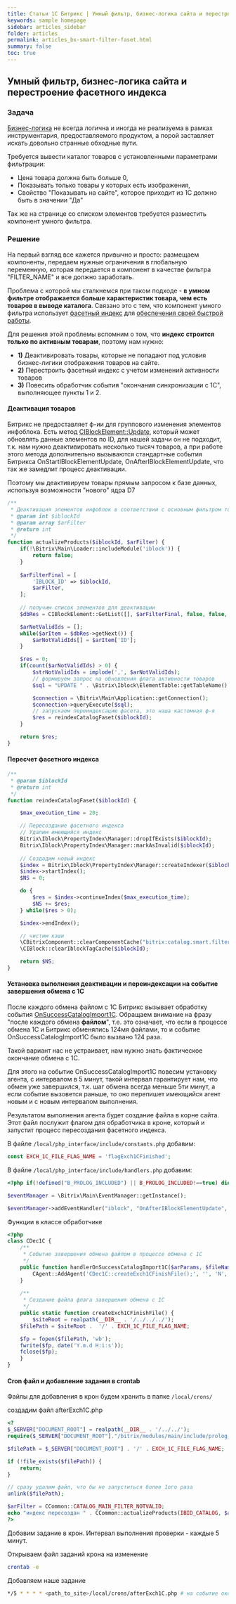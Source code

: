 ```yaml
---
title: Статьи 1С Битрикс | Умный фильтр, бизнес-логика сайта и перестроение фасетного индекса
keywords: sample homepage
sidebar: articles_sidebar
folder: articles
permalink: articles_bx-smart-filter-faset.html
summary: false
toc: true
---
```


## Умный фильтр, бизнес-логика сайта и перестроение фасетного индекса

### Задача

[Бизнес-логика](https://ru.wikipedia.org/wiki/%D0%91%D0%B8%D0%B7%D0%BD%D0%B5%D1%81-%D0%BB%D0%BE%D0%B3%D0%B8%D0%BA%D0%B0) не всегда логична 
и иногда не реализуема в рамках инструментария, предоставляемого продуктом, а порой заставляет искать довольно странные обходные пути.

Требуется вывести каталог товаров с установленными параметрами фильтрации:
  * Цена товара должна быть больше 0,
  * Показывать только товары у которых есть изображения,
  * Свойство "Показывать на сайте", которое приходит из 1С должно быть в значении "Да"
  
Так же на странице со списком элементов требуется разместить компонент умного фильтра.

### Решение

На первый взгляд все кажется привычно и просто: размещаем компоненты, передаем нужные ограничения в глобальную переменную, 
которая передается в компонент в качестве фильтра "FILTER_NAME" и все должно заработать.

Проблема с которой мы сталкнемся при таком подходе - **в умном фильтре отображается больше характеристик товара, чем есть товаров 
в выводе каталога**. Связано это с тем, что компонент умного фильтра использует [фасетный индекс](https://dev.1c-bitrix.ru/learning/course/?COURSE_ID=42&LESSON_ID=5364)
для [обеспечения своей быстрой работы](https://dev.1c-bitrix.ru/learning/course/?COURSE_ID=43&LESSON_ID=6923).

Для решения этой проблемы вспомним о том, что **индекс строится только по активным товарам**, поэтому нам нужно:
  * **1)** Деактивировать товары, которые не попадают под условия бизнес-лигики отображения товаров на сайте.
  * **2)** Перестроить фасетный индекс с учетом изменений активности товаров
  * **3)** Повесить обработчик события "окончания синхронизации с 1С", выполняющее пункты 1 и 2.
  
#### Деактивация товаров

Битрикс не предоставляет ф-ии для группового изменения элементов инфоблока. Есть метод [CIBlockElement::Update](https://dev.1c-bitrix.ru/api_help/iblock/classes/ciblockelement/update.php), который может обновлять данные элементов по ID, для нашей задачи он не подходит, т.к. нам нужно деактивировать несколько тысяч товаров, а при работе этого метода дополнительно вызываются стандартные события Битрикса OnStartIBlockElementUpdate, OnAfterIBlockElementUpdate, что так же замедлит процесс деактивации.

Поэтому мы деактивируем товары прямым запросом к базе данных, используя возможности "нового" ядра D7

```php
/**
 * Деактивация элементов инфоблок в соответствии с основным фильтром товаров
 * @param int $iblockId
 * @param array $arFilter
 * @return int
 */
function actualizeProducts($iblockId, $arFilter) {
    if(!\Bitrix\Main\Loader::includeModule('iblock')) {
        return false;
    }
        
    $arFilterFinal = [
        'IBLOCK_ID' => $iblockId,
        $arFilter,
    ];
    
    // получим список элементов для деактивации
    $dbRes = CIBlockElement::GetList([], $arFilterFinal, false, false, ['ID']);

    $arNotValidIds = [];
    while($arItem = $dbRes->getNext()) {
        $arNotValidIds[] = $arItem['ID'];
    }

    $res = 0;
    if(count($arNotValidIds) > 0) {
        $strNotValidIds = implode(',', $arNotValidIds);
        // формируем запрос на обновления флага активности товаров
        $sql = "UPDATE " . \Bitrix\Iblock\ElementTable::getTableName() . " SET ACTIVE = 'N' WHERE ID IN (" . $strNotValidIds . ")";

        $connection = \Bitrix\Main\Application::getConnection();
        $connection->queryExecute($sql);
        // запускаем переиндексацию фасета, это наша кастомная ф-я
        $res = reindexCatalogFaset($iblockId);
    }

    return $res;
}
```

#### Пересчет фасетного индекса

```php
/**
 * @param $iblockId
 * @return int
 */
function reindexCatalogFaset($iblockId) {

    $max_execution_time = 20;

    // Пересоздание фасетного индекса
    // Удалим имеющийся индекс
    Bitrix\Iblock\PropertyIndex\Manager::dropIfExists($iblockId);
    Bitrix\Iblock\PropertyIndex\Manager::markAsInvalid($iblockId);
    
    // Создадим новый индекс
    $index = Bitrix\Iblock\PropertyIndex\Manager::createIndexer($iblockId);
    $index->startIndex();
    $NS = 0;

    do {
        $res = $index->continueIndex($max_execution_time);
        $NS += $res;
    } while($res > 0);

    $index->endIndex();

    // чистим кэши
    \CBitrixComponent::clearComponentCache("bitrix:catalog.smart.filter");
    \CIBlock::clearIblockTagCache($iblockId);

    return $NS;
}
```

#### Установка выполнения деактивации и переиндексации на событие завершения обмена с 1С

После каждого обмена файлом с 1С Битрикс вызывает обработку события [OnSuccessCatalogImport1C](https://dev.1c-bitrix.ru/api_help/catalog/events/onsuccesscatalogimport1c.php). Обращаем внимание на фразу "после каждого обмена **файлом**", т.е. это означает, что если в процессе обмена 1С и Битрикс обменялись 124мя файлами, то и событие OnSuccessCatalogImport1C было вызвано 124 раза.

Такой вариант нас не устраивает, нам нужно знать фактическое окончание обмена с 1С.

Для этого на событие OnSuccessCatalogImport1C повесим установку агента, с интервалом в 5 минут, такой интервал гарантирует нам, что обмен уже завершился, т.к. шаг обмена всегда меньше 5ти минут, а если событие вызовется раньше, то оно перепишет имеющийся агент новым и с новым интервалом выполнения.

Результатом выполнения агента будет создание файла в корне сайта. Этот файл послужит флагом для обработчика в кроне, который 
и запустит процесс пересоздания фасетного индекса.

В файле ```/local/php_interface/include/constants.php``` добавим:

```php
const EXCH_1C_FILE_FLAG_NAME = 'flagExch1CFinished';
```

В файле ```/local/php_interface/include/handlers.php``` добавим:

```php
<?php if(!defined("B_PROLOG_INCLUDED") || B_PROLOG_INCLUDED!==true) die();

$eventManager = \Bitrix\Main\EventManager::getInstance();

$eventManager->addEventHandler("iblock", "OnAfterIBlockElementUpdate", ["CDec1C", "handlerOnAfterIBlockElementUpdate"]);
```

Функции в классе обработчике

```php
<?php
class CDec1C {
    /**
     * Событие завершения обмена файлом в процессе обмена с 1С
     */
    public function handlerOnSuccessCatalogImport1C($arParams, $fileName) {
        CAgent::AddAgent('CDec1C::createExch1CFinishFile();', '', 'N', 300);
    }
    
    /**
     * Создание файла флага завершения обмена с 1С
     */
    public static function createExch1CFinishFile() {
        $siteRoot = realpath(__DIR__ . '/../../../');
	$filePath = $siteRoot .  '/' . EXCH_1C_FILE_FLAG_NAME;

	$fp = fopen($filePath, 'wb');
	fwrite($fp, date('Y.m.d H:i:s'));
	fclose($fp);
    }
}
```

#### Cron файл и добавление задания в crontab

Файлы для добавления в крон будем хранить в папке ```/local/crons/```

создадим файл afterExch1C.php

```php
<?
$_SERVER["DOCUMENT_ROOT"] = realpath(__DIR__ . '/../../');
require($_SERVER["DOCUMENT_ROOT"]."/bitrix/modules/main/include/prolog_before.php");

$filePath = $_SERVER["DOCUMENT_ROOT"] . '/' . EXCH_1C_FILE_FLAG_NAME;

if (!file_exists($filePath)) {
    return;
}

// сразу удалим файл, что бы не запуститься более 1ого раза
unlink($filePath);

$arFilter = CCommon::CATALOG_MAIN_FILTER_NOTVALID;
echo "индекс пересоздан " . CCommon::actualizeProducts(IBID_CATALOG, $arFilter) . "\n";
?>
```

Добавим задание в крон. Интервал выполнения проверки - каждые 5 минут.

Открываем файл заданий крона на изменение

```bash
crontab -e
```

Добавляем наше задание

```bash
*/5 * * * * <path_to_site>/local/crons/afterExch1C.php # на событие окончания обмена с 1С, выполняется КАЖДЫЕ 5 минут
```
